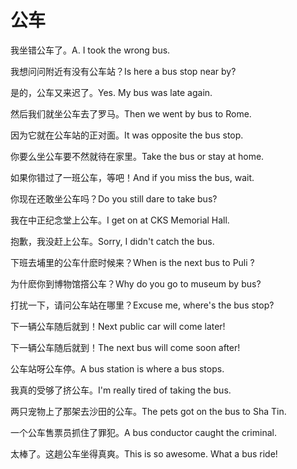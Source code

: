# 公车

<p><span class="chinese">我坐错公车了。</span><span class="english">A. I took the wrong bus.</span></p>

<p><span class="chinese">我想问问附近有没有公车站？</span><span class="english">Is here a bus stop near by?</span></p>

<p><span class="chinese">是的，公车又来迟了。</span><span class="english">Yes. My bus was late again.</span></p>

<p><span class="chinese">然后我们就坐公车去了罗马。</span><span class="english">Then we went by bus to Rome.</span></p>

<p><span class="chinese">因为它就在公车站的正对面。</span><span class="english">It was opposite the bus stop.</span></p>

<p><span class="chinese">你要么坐公车要不然就待在家里。</span><span class="english">Take the bus or stay at home.</span></p>

<p><span class="chinese">如果你错过了一班公车，等吧！</span><span class="english">And if you miss the bus, wait.</span></p>

<p><span class="chinese">你现在还敢坐公车吗？</span><span class="english">Do you still dare to take bus?</span></p>

<p><span class="chinese">我在中正纪念堂上公车。</span><span class="english">I get on at CKS Memorial Hall.</span></p>

<p><span class="chinese">抱歉，我没赶上公车。</span><span class="english">Sorry, I didn't catch the bus.</span></p>

<p><span class="chinese">下班去埔里的公车什麽时候来？</span><span class="english">When is the next bus to Puli ?</span></p>

<p><span class="chinese">为什麽你到博物馆撘公车？</span><span class="english">Why do you go to museum by bus?</span></p>

<p><span class="chinese">打扰一下，请问公车站在哪里？</span><span class="english">Excuse me, where's the bus stop?</span></p>

<p><span class="chinese">下一辆公车随后就到！</span><span class="english">Next public car will come later!</span></p>

<p><span class="chinese">下一辆公车随后就到！</span><span class="english">The next bus will come soon after!</span></p>

<p><span class="chinese">公车站呀公车停。</span><span class="english">A bus station is where a bus stops.</span></p>

<p><span class="chinese">我真的受够了挤公车。</span><span class="english">I'm really tired of taking the bus.</span></p>

<p><span class="chinese">两只宠物上了那架去沙田的公车。</span><span class="english">The pets got on the bus to Sha Tin.</span></p>

<p><span class="chinese">一个公车售票员抓住了罪犯。</span><span class="english">A bus conductor caught the criminal.</span></p>

<p><span class="chinese">太棒了。这趟公车坐得真爽。</span><span class="english">This is so awesome. What a bus ride!</span></p>

